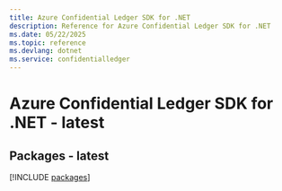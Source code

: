 ```yaml
---
title: Azure Confidential Ledger SDK for .NET
description: Reference for Azure Confidential Ledger SDK for .NET
ms.date: 05/22/2025
ms.topic: reference
ms.devlang: dotnet
ms.service: confidentialledger
---
```

# Azure Confidential Ledger SDK for .NET - latest
## Packages - latest
[!INCLUDE [packages](confidential-ledger-index.md)]